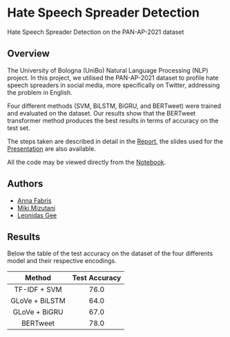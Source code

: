# Hate Speech Spreader Detection
Hate Speech Spreader Detection on the PAN-AP-2021 dataset

## Overview
The University of Bologna (UniBo) Natural Language Processing (NLP) project. 
In this project, we utilised the PAN-AP-2021 dataset to profile hate speech spreaders in social media, more specifically on Twitter, addressing the problem in English. 

Four  different  methods  (SVM,  BiLSTM, BiGRU,  and  BERTweet)  were  trained  and  evaluated  on  the  dataset.   Our  results  show  that  the BERTweet transformer method produces the best results in terms of accuracy on the test set.  

The steps taken are described in detail in the [Report](https://github.com/annafabris/Hate-Speech-Spreader-Detection/blob/main/NLP_Project.pdf), the slides used for the [Presentation](https://github.com/annafabris/Hate-Speech-Spreader-Detection/blob/main/Presentation.pdf) are also available.

All the code may be viewed directly from the [Notebook](https://github.com/annafabris/Hate-Speech-Spreader-Detection/blob/main/main.ipynb?flush_cache=false).

## Authors
- [Anna Fabris](https://github.com/annafabris)
- [Miki Mizutani](https://github.com/mikimizutani)
- [Leonidas Gee](https://github.com/LeonidasY)

## Results

Below the table of the test accuracy on the dataset of the four differents model and their respective encodings.

|     Method     | Test Accuracy |
|:--------------:|:-------------:|
| TF-IDF + SVM   |          76.0 |
| GLoVe + BiLSTM |          64.0 |
| GLoVe + BiGRU  |          67.0 |
| BERTweet       |          78.0 |
